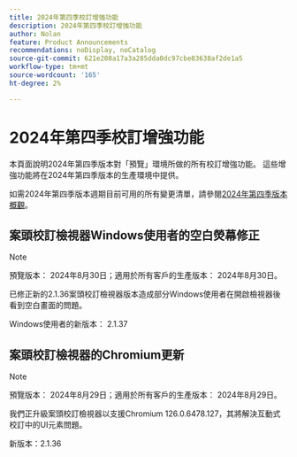 ```yaml
---
title: 2024年第四季校訂增強功能
description: 2024年第四季校訂增強功能
author: Nolan
feature: Product Announcements
recommendations: noDisplay, noCatalog
source-git-commit: 621e208a17a3a285dda0dc97cbe83638af2de1a5
workflow-type: tm+mt
source-wordcount: '165'
ht-degree: 2%

---
```


# 2024年第四季校訂增強功能

本頁面說明2024年第四季版本對「預覽」環境所做的所有校訂增強功能。 這些增強功能將在2024年第四季版本的生產環境中提供。

如需2024年第四季版本週期目前可用的所有變更清單，請參閱[2024年第四季版本概觀](/help/quicksilver/product-announcements/product-releases/24-q4-release-activity/24-q4-release-overview.md)。

## 案頭校訂檢視器Windows使用者的空白熒幕修正

>[!NOTE]
>
>預覽版本： 2024年8月30日；適用於所有客戶的生產版本： 2024年8月30日。

已修正新的2.1.36案頭校訂檢視器版本造成部分Windows使用者在開啟檢視器後看到空白畫面的問題。

Windows使用者的新版本： 2.1.37


## 案頭校訂檢視器的Chromium更新

>[!NOTE]
>
>預覽版本： 2024年8月29日；適用於所有客戶的生產版本： 2024年8月29日。

我們正升級案頭校訂檢視器以支援Chromium 126.0.6478.127，其將解決互動式校訂中的UI元素問題。

新版本：2.1.36


